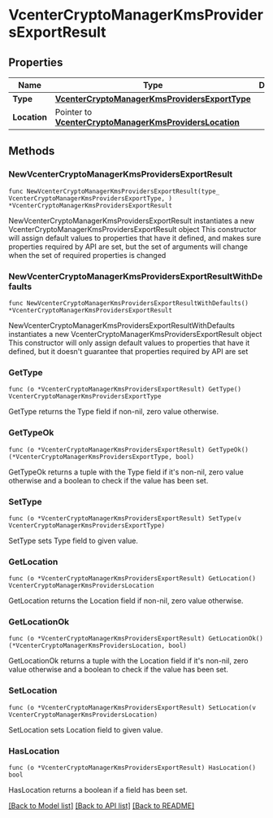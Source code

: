 # VcenterCryptoManagerKmsProvidersExportResult

## Properties

Name | Type | Description | Notes
------------ | ------------- | ------------- | -------------
**Type** | [**VcenterCryptoManagerKmsProvidersExportType**](VcenterCryptoManagerKmsProvidersExportType.md) |  | 
**Location** | Pointer to [**VcenterCryptoManagerKmsProvidersLocation**](VcenterCryptoManagerKmsProvidersLocation.md) |  | [optional] 

## Methods

### NewVcenterCryptoManagerKmsProvidersExportResult

`func NewVcenterCryptoManagerKmsProvidersExportResult(type_ VcenterCryptoManagerKmsProvidersExportType, ) *VcenterCryptoManagerKmsProvidersExportResult`

NewVcenterCryptoManagerKmsProvidersExportResult instantiates a new VcenterCryptoManagerKmsProvidersExportResult object
This constructor will assign default values to properties that have it defined,
and makes sure properties required by API are set, but the set of arguments
will change when the set of required properties is changed

### NewVcenterCryptoManagerKmsProvidersExportResultWithDefaults

`func NewVcenterCryptoManagerKmsProvidersExportResultWithDefaults() *VcenterCryptoManagerKmsProvidersExportResult`

NewVcenterCryptoManagerKmsProvidersExportResultWithDefaults instantiates a new VcenterCryptoManagerKmsProvidersExportResult object
This constructor will only assign default values to properties that have it defined,
but it doesn't guarantee that properties required by API are set

### GetType

`func (o *VcenterCryptoManagerKmsProvidersExportResult) GetType() VcenterCryptoManagerKmsProvidersExportType`

GetType returns the Type field if non-nil, zero value otherwise.

### GetTypeOk

`func (o *VcenterCryptoManagerKmsProvidersExportResult) GetTypeOk() (*VcenterCryptoManagerKmsProvidersExportType, bool)`

GetTypeOk returns a tuple with the Type field if it's non-nil, zero value otherwise
and a boolean to check if the value has been set.

### SetType

`func (o *VcenterCryptoManagerKmsProvidersExportResult) SetType(v VcenterCryptoManagerKmsProvidersExportType)`

SetType sets Type field to given value.


### GetLocation

`func (o *VcenterCryptoManagerKmsProvidersExportResult) GetLocation() VcenterCryptoManagerKmsProvidersLocation`

GetLocation returns the Location field if non-nil, zero value otherwise.

### GetLocationOk

`func (o *VcenterCryptoManagerKmsProvidersExportResult) GetLocationOk() (*VcenterCryptoManagerKmsProvidersLocation, bool)`

GetLocationOk returns a tuple with the Location field if it's non-nil, zero value otherwise
and a boolean to check if the value has been set.

### SetLocation

`func (o *VcenterCryptoManagerKmsProvidersExportResult) SetLocation(v VcenterCryptoManagerKmsProvidersLocation)`

SetLocation sets Location field to given value.

### HasLocation

`func (o *VcenterCryptoManagerKmsProvidersExportResult) HasLocation() bool`

HasLocation returns a boolean if a field has been set.


[[Back to Model list]](../README.md#documentation-for-models) [[Back to API list]](../README.md#documentation-for-api-endpoints) [[Back to README]](../README.md)


